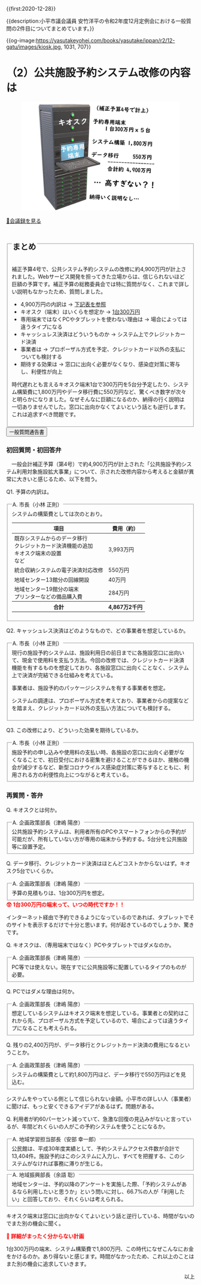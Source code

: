 {{first:2020-12-28}}

{{description:小平市議会議員 安竹洋平の令和2年度12月定例会における一般質問の2件目についてまとめています。}}

{{og-image:https://yasutakeyohei.com/books/yasutake/ippan/r2/12-gatu/images/kiosk.jpg, 1031, 707}}

# （2）公共施設予約システム改修の内容は

<figure>
<img src="./images/kiosk.jpg" alt="キオスク" data-zoomable="" style="z-index:999">
</figure>

<p id="read-kaigiroku"><a href="https://ssp.kaigiroku.net/tenant/kodaira/SpMinuteView.html?council_id=1175&schedule_id=5&minute_id=128&is_search=true">📄会議録を見る</a></p>

<fieldset class="pnt">
  <legend><h2> まとめ </h2></legend>

補正予算4号で、公共システム予約システムの改修に約4,900万円が計上されました。Webサービス開発を担ってきた立場からは、信じられないほど巨額の予算です。補正予算の総務委員会では特に質問がなく、これまで詳しい説明もなかったため、質問しました。

  <ul>
  <li class="chk">4,900万円の内訳は<span> → <a href="#uchiwake">下記表を参照</a></span></li>
  <li class="chk">キオスク（端末）はいくらを想定か<span> → <a href="#uchiwake">1台300万円</a></span></li>
  <li class="chk">専用端末ではなくPCやタブレットを使わない理由は<span> → 場合によっては違うタイプになる</span></li>
  <li class="chk">キャッシュレス決済はどういうものか<span> → システム上でクレジットカード決済</span></li>
  <li class="chk">事業者は<span> → プロポーザル方式を予定、クレジットカード以外の支払についても検討する</span></li>
  <li class="chk">期待する効果は<span> → 窓口に出向く必要がなくなり、感染症対策に寄与し、利便性が向上</span></li>
</ul>

時代遅れとも言えるキオスク端末1台で300万円を5台分予定したり、システム構築費に1,800万円やデータ移行費に550万円など、驚くべき数字が次々と明らかになりました。なぜそんなに巨額になるのか、納得の行く説明は一切ありませんでした。窓口に出向かなくてよいという話とも逆行します。これは追求すべき問題です。

</fieldset>

<script src="https://documentcloud.adobe.com/view-sdk/main.js" defer></script>
<script type="text/javascript">
const showPDF = (url) => {
    const adobeDCView = new AdobeDC.View({clientId: "897dee58a3dd4a01b1de491cc8e563c3", locale: "ja-JP"});
    const fileName = (url.match(/^(?:[^:\/?#]+:)?(?:\/\/[^\/?#]*)?(?:([^?#]*\/)([^\/?#]*))?(\?[^#]*)?(?:#.*)?$/) ?? [])[2];
    adobeDCView.previewFile({
        content:   {location: {url: url}},
        metaData: {fileName: fileName}
    }, {embedMode: "LIGHT_BOX"});
}
</script>

<button onclick='showPDF("./202012-ippan-situmon-yasutake-2.pdf")' class="pdf-view-button">
<i class="fa fa-file-pdf-o" aria-hidden="true"></i> 一般質問通告書
</button>

<h3>初回質問・初回答弁</h3>

<div class="letter">

　一般会計補正予算（第4号）で約4,900万円が計上された「公共施設予約システム利用対象施設拡大事業」について、示された改修内容から考えると金額が異常に大きいと感じるため、以下を問う。

<span class="q-a">Q1.</span> 予算の内訳は。

<fieldset class="touben" id="uchiwake">
<legend><span class="q-a">A.</span> 市長（小林 正則）</legend>
システムの構築費としては次のとおり。

<table class="bordered slim">
<thead><tr>
<th>項目</th>
<th>費用（約）</th>
</tr></thead>
<tr>
<td>
既存システムからのデータ移行<br>
クレジットカード決済機能の追加<br>
キオスク端末の設置<br>
など
</td>
<td>3,993万円</td>
</tr>

<tr>
<td>統合収納システムの電子決済対応改修</td>
<td>550万円</td>
</tr>

<tr>
<td>地域センター13館分の回線開設</td>
<td>40万円</td>
</tr>

<tr>
<td>
地域センター19館分の端末<br>
プリンターなどの備品購入費
</td>
<td>284万円</td>
</tr>

<tr>
<th>合計</th><th>4,867万2千円</th>
</tr>

</table>


</fieldset>

<span class="q-a">Q2.</span> キャッシュレス決済はどのようなもので、どの事業者を想定しているか。

<fieldset class="touben">
<legend><span class="q-a">A.</span> 市長（小林 正則）</legend>
現行の施設予約システムは、施設利用日の前日までに各施設窓口に出向いて、現金で使用料を支払う方法。今回の改修では、クレジットカード決済機能を有するものを想定しており、各施設窓口に出向くことなく、システム上で決済が完結できる仕組みを考えている。

事業者は、施設予約のパッケージシステムを有する事業者を想定。

システムの調達は、プロポーザル方式を考えており、事業者からの提案などを踏まえ、クレジットカード以外の支払い方法についても検討する。
</fieldset>

<span class="q-a">Q3.</span> この改修により、どういった効果を期待しているか。

<fieldset class="touben">
<legend><span class="q-a">A.</span> 市長（小林 正則）</legend>
施設予約の申し込みや使用料の支払い時、各施設の窓口に出向く必要がなくなることで、初日受付における密集を避けることができるほか、接触の機会が減少するなど、新型コロナウイルス感染症対策に寄与するとともに、利用される方の利便性向上につながると考えている。
</fieldset>

</div>

### 再質問・答弁

<span class="q-a">Q.</span> キオスクとは何か。

<fieldset class="touben">
<legend><span class="q-a">A.</span> 企画政策部長（津嶋 陽彦）</legend>
公共施設予約システムは、利用者所有のPCやスマートフォンからの予約が可能だが、所有していない方が専用の端末から予約する。5台分を公共施設等に設置予定。
</fieldset>

<span class="q-a">Q.</span> データ移行、クレジットカード決済はほとんどコストかからないはず。キオスク5台でいくらか。

<fieldset class="touben">
<legend><span class="q-a">A.</span> 企画政策部長（津嶋 陽彦）</legend>
予算の見積もりは、1台300万円を想定。
</fieldset>

<div class="tips">
<strong style="color:red">😲 1台300万円の端末って、いつの時代ですか！！</strong>

インターネット経由で予約できるようになっているのであれば、タブレットでそのサイトを表示するだけで十分と思います。何が起きているのでしょうか、驚きです。

</div>

<span class="q-a">Q.</span> キオスクは、（専用端末ではなく）PCやタブレットではダメなのか。

<fieldset class="touben">
<legend><span class="q-a">A.</span> 企画政策部長（津嶋 陽彦）</legend>
PC等では使えない。現在すでに公共施設等に配置しているタイプのものが必要。
</fieldset>

<span class="q-a">Q.</span> PCではダメな理由は何か。

<fieldset class="touben">
<legend><span class="q-a">A.</span> 企画政策部長（津嶋 陽彦）</legend>
想定しているシステムはキオスク端末を想定している。事業者との契約はこれから先、プロポーザル方式を予定しているので、場合によっては違うタイプになることも考えられる。
</fieldset>

<span class="q-a">Q.</span> 残りの2,400万円が、データ移行とクレジットカード決済の費用になるということか。

<fieldset class="touben">
<legend><span class="q-a">A.</span> 企画政策部長（津嶋 陽彦）</legend>
システムの構築費として約1,800万円ほど、データ移行で550万円ほどを見込む。
</fieldset>

システムをやっている側として信じられない金額。小平市の詳しい人（事業者）に聞けば、もっと安くできるアイデアがあるはず。問題がある。

<span class="q-a">Q.</span> 利用者が約60パーセント減っていて、急激な回復の見込みがないと言っているが、年間どれくらいの人がこの予約システムを使うことになるか。

<fieldset class="touben">
<legend><span class="q-a">A.</span> 地域学習担当部長（安部 幸一郎）</legend>
公民館は、平成30年度実績として、予約システムアクセス件数が合計で13,404件。施設予約はこのシステムに入力し、すべてを把握する、このシステムがなければ事務に滞りが生じる。
</fieldset>

<fieldset class="touben">
<legend><span class="q-a">A.</span> 地域振興部長（余語 聡）</legend>
地域センターは、予約以降のアンケートを実施した際、「予約システムがあるなら利用したいと思うか」という問いに対し、66.7%の人が「利用したい」と回答しており、それくらいは考えられる。
</fieldset>

キオスク端末は窓口に出向かなくてよいという話と逆行している、時間がないのでまた別の機会に聞く。

<div class="tips">
<strong style="color:red">🤔 詳細がまったく分からない計画</strong>

1台300万円の端末、システム構築費で1,800万円、この時代になぜこんなにお金をかけるのか。あり得ないと感じます。時間がなかったため、これ以上のことはまた別の機会に追求していきます。

</fieldset>
</div>

<p style="text-align:right">以上</p>